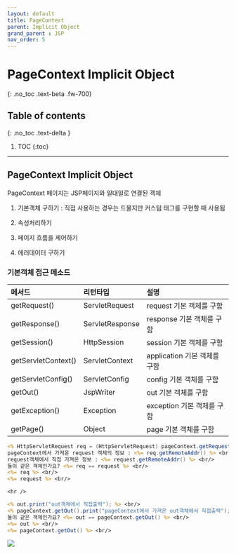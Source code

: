 ```yaml
---
layout: default
title: PageContext
parent: Implicit Object
grand_parent : JSP
nav_order: 5
---
```


# PageContext Implicit Object
{: .no_toc .text-beta .fw-700}

## Table of contents
{: .no_toc .text-delta }

1. TOC
{:toc}

---

## PageContext Implicit Object

PageContext 페이지는 JSP페이지와 일대일로 연결된 객체

1. 기본객체 구하기 : 직접 사용하는 경우는 드물지만 커스텀 태그를 구현할 때 사용됨

2. 속성처리하기

3. 페이지 흐름을 제어하기 

4. 에러데이터 구하기

### 기본객체 접근 메소드

| 메서드 				| 리턴타입 			| 설명 						  |
|:----------------------|:------------------|:-----------------------------|
| getRequest() 			| ServletRequest 	| request 기본 객체를 구함 	|
| getResponse() 		| ServletResponse 	| response 기본 객체를 구함 	|
| getSession() 			| HttpSession 		| session 기본 객체를 구함		|
| getServletContext() 	| ServletContext 	| application 기본 객체를 구함	|
| getServletConfig() 	| ServletConfig 	| config 기본 객체를 구함		|
| getOut() 				| JspWriter 		| out 기본 객체를 구함			|
| getException() 		| Exception 		| exception 기본 객체를 구함	|
| getPage()  			| Object 			| page 기본 객체를 구함		|

```jsp
<% HttpServletRequest req = (HttpServletRequest) pageContext.getRequest(); %>
pageContext에서 가져온 request 객체의 정보 : <%= req.getRemoteAddr() %> <br/>
request객체에서 직접 가져온 정보 : <%= request.getRemoteAddr() %> <br/>
둘이 같은 객체인가요? <%= req == request %> <br/>
<%= req %> <br/>
<%= request %> <br/>

<hr />

<% out.print("out객체에서 직접출력"); %> <br/>
<% pageContext.getOut().print("pageContext에서 가져온 out객체에서 직접출력"); %> <br/>
둘이 같은 객체인가요? <%= out == pageContext.getOut() %> <br/>
<%= out %> <br/>
<%= pageContext.getOut() %> <br/>
```

![](pagecont.jpg)
